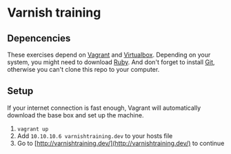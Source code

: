 # Varnish training

## Depencencies

These exercises depend on [Vagrant](http://vagrantup.com) and [Virtualbox](http://www.virtualbox.org). Depending on your system, you might need to download [Ruby](http://www.ruby-lang.org). And don't forget to install [Git](http://git-scm.com), otherwise you can't clone this repo to your computer.

## Setup

If your internet connection is fast enough, Vagrant will automatically download the base box and set up the machine.

1.  `vagrant up`
2.  Add `10.10.10.6 varnishtraining.dev` to your hosts file
3.  Go to [http://varnishtraining.dev/](http://varnishtraining.dev/) to continue
